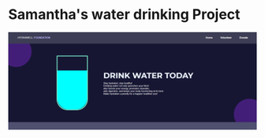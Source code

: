 <html>
  <h1>
    Samantha's water drinking Project
  </h1>
  <img src = "pic.png" alt = "code">
</html>
